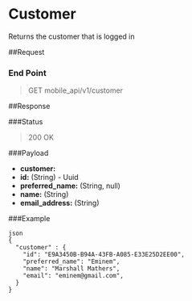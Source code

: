 # Customer

Returns the customer that is logged in

##Request
### End Point
  > GET mobile_api/v1/customer

##Response

###Status
  > 200 OK

###Payload

- **customer:**
 - **id:** (String) - Uuid
 - **preferred_name:** (String, null)
 - **name:** (String)
 - **email_address:** (String)

###Example

```
json
{
  "customer" : {
    "id": "E9A3450B-B94A-43FB-A085-E33E25D2EE00",
    "preferred_name": "Eminem",
    "name": "Marshall Mathers",
    "email": "eminem@gmail.com",
  }
}
```

